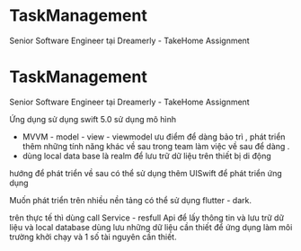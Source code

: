 # TaskManagement
 Senior Software Engineer tại Dreamerly  - TakeHome Assignment 
 # TaskManagement
 Senior Software Engineer tại Dreamerly  - TakeHome Assignment 
 
 Ứng dụng sử dụng swift 5.0
 sử dụng mô hình 
  - MVVM - model - view - viewmodel
    ưu điểm để dàng bảo trì , phát triển thêm những tính năng khác về sau
    trong team làm việc về sau để dàng .
 - dùng local data base là realm để lưu trữ dữ liệu trên thiết bị di động
 
 hướng để phát triển về sau có thể sử dụng thêm UISwift để phát triển ứng dụng
 
 Muốn phát triển trên nhiều nền tảng có thể sử dụng flutter - dark.
 
 trên thực tế thì dùng call Service  - resfull Api để lấy thông tin và lưu trữ dữ liệu và local database dùng lưu những dữ liệu cần thiết để ứng dụng làm môi trường khởi chạy và 1 số tài nguyên cần thiết.
 


